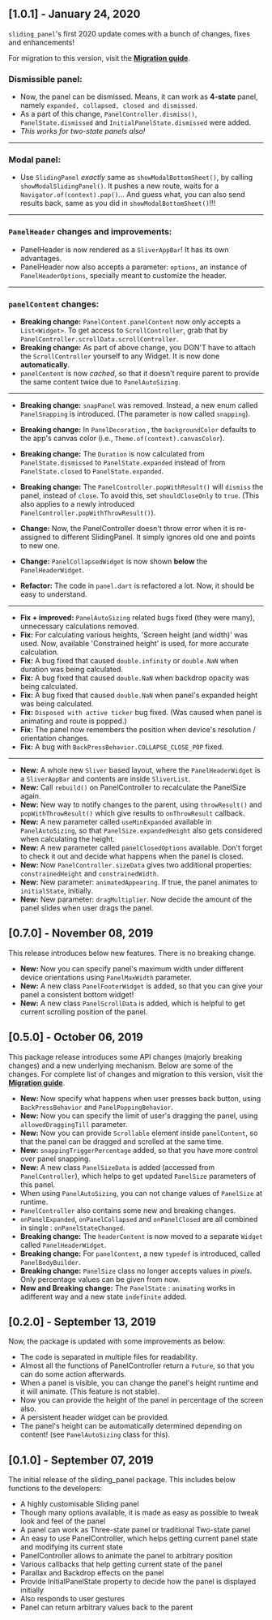 ## [1.0.1] - January 24, 2020

`sliding_panel`'s first 2020 update comes with a bunch of changes, fixes and enhancements!

For migration to this version, visit the [**Migration guide**](https://github.com/RaviKavaiya/sliding_panel/wiki/Migration-guide).

### Dismissible panel:
- Now, the panel can be dismissed. Means, it can work as **4-state** panel, namely `expanded, collapsed, closed and dismissed`.
- As a part of this change, `PanelController.dismiss()`, `PanelState.dismissed` and `InitialPanelState.dismissed` were added.
- *This works for two-state panels also!*

***

### Modal panel:
- Use `SlidingPanel` *exactly* same as `showModalBottomSheet()`, by calling `showModalSlidingPanel()`. It pushes a new route, waits for a `Navigator.of(context).pop()`...
And guess what, you can also send results back, same as you did in `showModalBottomSheet()`!!!

***

### `PanelHeader` changes and improvements:
- PanelHeader is now rendered as a `SliverAppBar`! It has its own advantages.
- PanelHeader now also accepts a parameter: `options`, an instance of `PanelHeaderOptions`, specially meant to customize the header.

***

### `panelContent` changes:
- **Breaking change:** `PanelContent.panelContent` now only accepts a `List<Widget>`. To get access to `ScrollController`, grab that by `PanelController.scrollData.scrollController`.
- **Breaking change:** As part of above change, you DON'T have to attach the `ScrollController` yourself to any Widget. It is now done **automatically**.
- `panelContent` is now *cached*, so that it doesn't require parent to provide the same content twice due to `PanelAutoSizing`.

***

- **Breaking change:** `snapPanel` was removed. Instead, a new enum called `PanelSnapping` is introduced. (The parameter is now called `snapping`).
- **Breaking change:** In `PanelDecoration` , the `backgroundColor` defaults to the app's canvas color (i.e., `Theme.of(context).canvasColor`).
- **Breaking change:** The `Duration` is now calculated from `PanelState.dismissed` to `PanelState.expanded` instead of from `PanelState.closed` to `PanelState.expanded`.
- **Breaking change:** The `PanelController.popWithResult()` will `dismiss` the panel, instead of `close`. To avoid this, set `shouldCloseOnly` to `true`. (This also applies to a newly introduced `PanelController.popWithThrowResult()`).


- **Change:** Now, the PanelController doesn't throw error when it is re-assigned to different SlidingPanel. It simply ignores old one and points to new one.
- **Change:** `PanelCollapsedWidget` is now shown **below** the `PanelHeaderWidget`.
- **Refactor:** The code in `panel.dart` is refactored a lot. Now, it should be easy to understand.

***

- **Fix + improved:** `PanelAutoSizing` related bugs fixed (they were many), unnecessary calculations removed.
- **Fix:** For calculating various heights, 'Screen height (and width)' was used. Now, available 'Constrained height' is used, for more accurate calculation.
- **Fix:** A bug fixed that caused `double.infinity` or `double.NaN` when duration was being calculated.
- **Fix:** A bug fixed that caused `double.NaN` when backdrop opacity was being calculated.
- **Fix:** A bug fixed that caused `double.NaN` when panel's expanded height was being calculated.
- **Fix:** `Disposed with active ticker` bug fixed. (Was caused when panel is animating and route is popped.)
- **Fix:** The panel now remembers the position when device's resolution / orientation changes.
- **Fix:** A bug with `BackPressBehavior.COLLAPSE_CLOSE_POP` fixed.

***
 
- **New:** A whole new `Sliver` based layout, where the `PanelHeaderWidget` is a `SliverAppBar` and contents are inside `SliverList`.
- **New:** Call `rebuild()` on PanelController to recalculate the PanelSize again.
- **New:** New way to notify changes to the parent, using `throwResult()` and `popWithThrowResult()` which give results to `onThrowResult` callback.
- **New:** A new parameter called `useMinExpanded` available in `PanelAutoSizing`, so that `PanelSize.expandedHeight` also gets considered when calculating the height.
- **New:** A new parameter called `panelClosedOptions` available. Don't forget to check it out and decide what happens when the panel is closed.
- **New:** Now `PanelController.sizeData` gives two additional properties: `constrainedHeight` and `constrainedWidth`.
- **New:** New parameter: `animatedAppearing`. If true, the panel animates to `initialState`, initially.
- **New:** New parameter: `dragMultiplier`. Now decide the amount of the panel slides when user drags the panel.




## [0.7.0] - November 08, 2019

This release introduces below new features. There is no breaking change.

- **New:** Now you can specify panel's maximum width under different device orientations using `PanelMaxWidth` parameter.
- **New:** A new class `PanelFooterWidget` is added, so that you can give your panel a consistent bottom widget!
- **New:** A new class `PanelScrollData` is added, which is helpful to get current scrolling position of the panel.



## [0.5.0] - October 06, 2019

This package release introduces some API changes (majorly breaking changes) and a new underlying mechanism. Below are some of the changes. For complete list of changes and migration to this version, visit the [**Migration guide**](https://github.com/RaviKavaiya/sliding_panel/wiki/Migration-guide).

- **New:** Now specify what happens when user presses back button, using `BackPressBehavior` and `PanelPoppingBehavior`.
- **New:** Now you can specify the limit of user's dragging the panel, using `allowedDraggingTill` parameter.
- **New:** Now you can provide `Scrollable` element inside `panelContent`, so that the panel can be dragged and scrolled at the same time.
- **New:** `snappingTriggerPercentage` added, so that you have more control over panel snapping.
- **New:** A new class `PanelSizeData` is added (accessed from `PanelController`), which helps to get updated `PanelSize` parameters of this panel.
- When using `PanelAutoSizing`, you can not change values of `PanelSize` at runtime.
- `PanelController` also contains some new and breaking changes.
- `onPanelExpanded`, `onPanelCollapsed` and `onPanelClosed` are all combined in single : `onPanelStateChanged`.
- **Breaking change:** The `headerContent` is now moved to a separate `Widget` called `PanelHeaderWidget`.
- **Breaking change:** For `panelContent`, a new `typedef` is introduced, called `PanelBodyBuilder`.
- **Breaking change:** `PanelSize` class no longer accepts values in *pixels*. Only percentage values can be given from now.
- **New and Breaking change:** The `PanelState` : `animating` works in adifferent way and a new state `indefinite` added.



## [0.2.0] - September 13, 2019

Now, the package is updated with some improvements as below:

- The code is separated in multiple files for readability.
- Almost all the functions of PanelController return a `Future`, so that you can do some action afterwards.
- When a panel is visible, you can change the panel's height runtime and it will animate. (This feature is not stable).
- Now you can provide the height of the panel in percentage of the screen also.
- A persistent header widget can be provided.
- The panel's height can be automatically determined depending on content! (see `PanelAutoSizing` class for this).



## [0.1.0] - September 07, 2019

The initial release of the sliding_panel package. This includes below functions to the developers:

- A highly customisable Sliding panel
- Though many options available, it is made as easy as possible to tweak look and feel of the panel
- A panel can work as Three-state panel or traditional Two-state panel
- An easy to use PanelController, which helps getting current panel state and modifying its current state
- PanelController allows to animate the panel to arbitrary position
- Various callbacks that help getting current state of the panel
- Parallax and Backdrop effects on the panel
- Provide InitialPanelState property to decide how the panel is displayed initially 
- Also responds to user gestures
- Panel can return arbitrary values back to the parent
